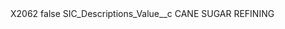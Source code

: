 <?xml version="1.0" encoding="UTF-8"?>
<CustomMetadata xmlns="http://soap.sforce.com/2006/04/metadata" xmlns:xsi="http://www.w3.org/2001/XMLSchema-instance" xmlns:xsd="http://www.w3.org/2001/XMLSchema">
    <label>X2062</label>
    <protected>false</protected>
    <values>
        <field>SIC_Descriptions_Value__c</field>
        <value xsi:type="xsd:string">CANE SUGAR REFINING</value>
    </values>
</CustomMetadata>
